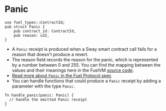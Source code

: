 # Panic

```rust, ignore
use fuel_types::ContractId;
pub struct Panic {
    pub contract_id: ContractId, 
    pub reason: u32, 
}
```

- A `Panic` receipt is produced when a Sway smart contract call fails for a reason that doesn't produce a revert. 
- The reason field records the reason for the panic, which is represented by a number between 0 and 255. You can find the mapping between the values and their meanings here in the FuelVM [source code](https://github.com/FuelLabs/fuel-vm/blob/master/fuel-asm/src/panic_reason.rs).
- [Read more about `Panic` in the Fuel Protocol spec](https://github.com/FuelLabs/fuel-specs/blob/master/src/protocol/abi/receipts.md#panic-receipt)
- You can handle functions that could produce a `Panic` receipt by adding a parameter with the type `Panic`.

```rust, ignore
fn handle_panic(panic: Panic) {
  // handle the emitted Panic receipt 
}
```

